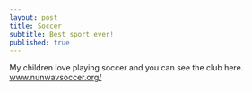 ```yaml
---
layout: post
title: Soccer
subtitle: Best sport ever!
published: true
---
```


My children love playing soccer and you can see the club here.
www.nunwavsoccer.org/

